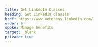 ```yaml
---
title: Get LinkedIn Classes
heading: Get LinkedIn classes
href: https://www.veterans.linkedin.com/
order: 6
spoke: Manage benefits
target: _blank
private: true
---
```

